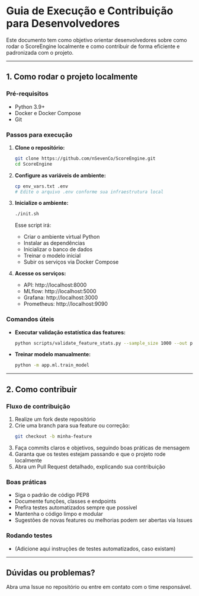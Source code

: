 # Guia de Execução e Contribuição para Desenvolvedores

Este documento tem como objetivo orientar desenvolvedores sobre como rodar o ScoreEngine localmente e como contribuir de forma eficiente e padronizada com o projeto.

---

## 1. Como rodar o projeto localmente

### Pré-requisitos
- Python 3.9+
- Docker e Docker Compose
- Git

### Passos para execução

1. **Clone o repositório:**
   ```bash
   git clone https://github.com/nSevenCo/ScoreEngine.git
   cd ScoreEngine
   ```

2. **Configure as variáveis de ambiente:**
   ```bash
   cp env_vars.txt .env
   # Edite o arquivo .env conforme sua infraestrutura local
   ```

3. **Inicialize o ambiente:**
   ```bash
   ./init.sh
   ```
   Esse script irá:
   - Criar o ambiente virtual Python
   - Instalar as dependências
   - Inicializar o banco de dados
   - Treinar o modelo inicial
   - Subir os serviços via Docker Compose

4. **Acesse os serviços:**
   - API: http://localhost:8000
   - MLflow: http://localhost:5000
   - Grafana: http://localhost:3000
   - Prometheus: http://localhost:9090

### Comandos úteis
- **Executar validação estatística das features:**
  ```bash
  python scripts/validate_feature_stats.py --sample_size 1000 --out print
  ```
- **Treinar modelo manualmente:**
  ```bash
  python -m app.ml.train_model
  ```

---

## 2. Como contribuir

### Fluxo de contribuição
1. Realize um fork deste repositório
2. Crie uma branch para sua feature ou correção:
   ```bash
   git checkout -b minha-feature
   ```
3. Faça commits claros e objetivos, seguindo boas práticas de mensagem
4. Garanta que os testes estejam passando e que o projeto rode localmente
5. Abra um Pull Request detalhado, explicando sua contribuição

### Boas práticas
- Siga o padrão de código PEP8
- Documente funções, classes e endpoints
- Prefira testes automatizados sempre que possível
- Mantenha o código limpo e modular
- Sugestões de novas features ou melhorias podem ser abertas via Issues

### Rodando testes
- (Adicione aqui instruções de testes automatizados, caso existam)

---

## Dúvidas ou problemas?
Abra uma Issue no repositório ou entre em contato com o time responsável. 